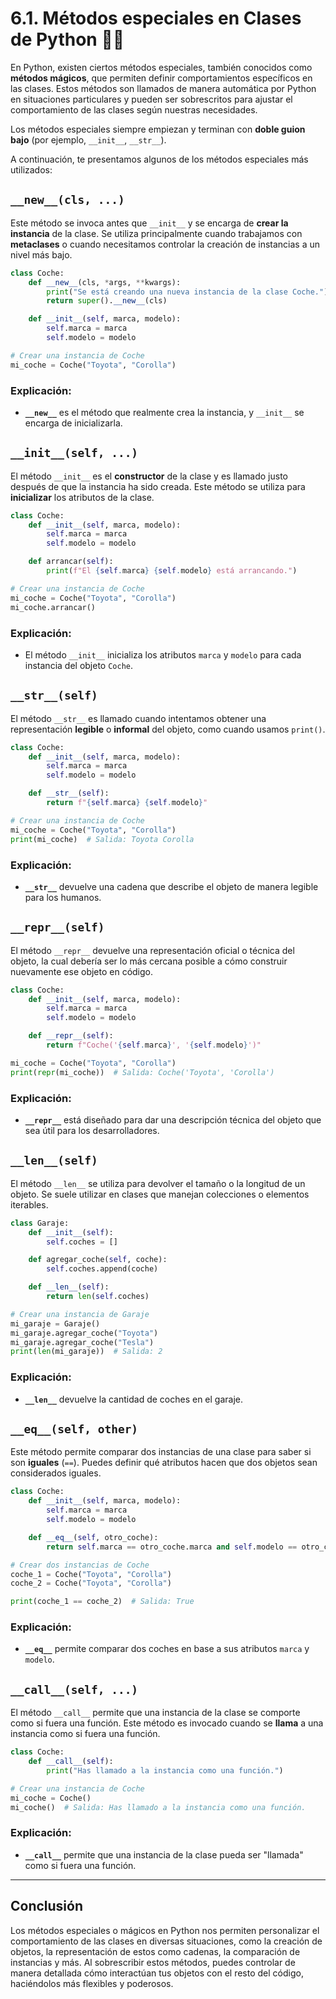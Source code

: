 # 6.1. Métodos especiales en Clases de Python 🚗🐍

En Python, existen ciertos métodos especiales, también conocidos como **métodos mágicos**, que permiten definir comportamientos específicos en las clases. Estos métodos son llamados de manera automática por Python en situaciones particulares y pueden ser sobrescritos para ajustar el comportamiento de las clases según nuestras necesidades.

Los métodos especiales siempre empiezan y terminan con **doble guion bajo** (por ejemplo, `__init__`, `__str__`).

A continuación, te presentamos algunos de los métodos especiales más utilizados:

## `__new__(cls, ...)`

Este método se invoca antes que `__init__` y se encarga de **crear la instancia** de la clase. Se utiliza principalmente cuando trabajamos con **metaclases** o cuando necesitamos controlar la creación de instancias a un nivel más bajo.

```python
class Coche:
    def __new__(cls, *args, **kwargs):
        print("Se está creando una nueva instancia de la clase Coche.")
        return super().__new__(cls)

    def __init__(self, marca, modelo):
        self.marca = marca
        self.modelo = modelo

# Crear una instancia de Coche
mi_coche = Coche("Toyota", "Corolla")
```
### Explicación:
- **`__new__`** es el método que realmente crea la instancia, y `__init__` se encarga de inicializarla.

## `__init__(self, ...)`

El método `__init__` es el **constructor** de la clase y es llamado justo después de que la instancia ha sido creada. Este método se utiliza para **inicializar** los atributos de la clase.

```python
class Coche:
    def __init__(self, marca, modelo):
        self.marca = marca
        self.modelo = modelo

    def arrancar(self):
        print(f"El {self.marca} {self.modelo} está arrancando.")

# Crear una instancia de Coche
mi_coche = Coche("Toyota", "Corolla")
mi_coche.arrancar()
```
### Explicación:
- El método `__init__` inicializa los atributos `marca` y `modelo` para cada instancia del objeto `Coche`.

## `__str__(self)`

El método `__str__` es llamado cuando intentamos obtener una representación **legible** o **informal** del objeto, como cuando usamos `print()`.

```python
class Coche:
    def __init__(self, marca, modelo):
        self.marca = marca
        self.modelo = modelo

    def __str__(self):
        return f"{self.marca} {self.modelo}"

# Crear una instancia de Coche
mi_coche = Coche("Toyota", "Corolla")
print(mi_coche)  # Salida: Toyota Corolla
```
### Explicación:
- **`__str__`** devuelve una cadena que describe el objeto de manera legible para los humanos.

## `__repr__(self)`

El método `__repr__` devuelve una representación oficial o técnica del objeto, la cual debería ser lo más cercana posible a cómo construir nuevamente ese objeto en código.

```python
class Coche:
    def __init__(self, marca, modelo):
        self.marca = marca
        self.modelo = modelo

    def __repr__(self):
        return f"Coche('{self.marca}', '{self.modelo}')"

mi_coche = Coche("Toyota", "Corolla")
print(repr(mi_coche))  # Salida: Coche('Toyota', 'Corolla')
```
### Explicación:
- **`__repr__`** está diseñado para dar una descripción técnica del objeto que sea útil para los desarrolladores.

## `__len__(self)`

El método `__len__` se utiliza para devolver el tamaño o la longitud de un objeto. Se suele utilizar en clases que manejan colecciones o elementos iterables.

```python
class Garaje:
    def __init__(self):
        self.coches = []

    def agregar_coche(self, coche):
        self.coches.append(coche)

    def __len__(self):
        return len(self.coches)

# Crear una instancia de Garaje
mi_garaje = Garaje()
mi_garaje.agregar_coche("Toyota")
mi_garaje.agregar_coche("Tesla")
print(len(mi_garaje))  # Salida: 2
```
### Explicación:
- **`__len__`** devuelve la cantidad de coches en el garaje.

## `__eq__(self, other)`

Este método permite comparar dos instancias de una clase para saber si son **iguales** (`==`). Puedes definir qué atributos hacen que dos objetos sean considerados iguales.

```python
class Coche:
    def __init__(self, marca, modelo):
        self.marca = marca
        self.modelo = modelo

    def __eq__(self, otro_coche):
        return self.marca == otro_coche.marca and self.modelo == otro_coche.modelo

# Crear dos instancias de Coche
coche_1 = Coche("Toyota", "Corolla")
coche_2 = Coche("Toyota", "Corolla")

print(coche_1 == coche_2)  # Salida: True
```
### Explicación:
- **`__eq__`** permite comparar dos coches en base a sus atributos `marca` y `modelo`.

## `__call__(self, ...)`

El método `__call__` permite que una instancia de la clase se comporte como si fuera una función. Este método es invocado cuando se **llama** a una instancia como si fuera una función.

```python
class Coche:
    def __call__(self):
        print("Has llamado a la instancia como una función.")

# Crear una instancia de Coche
mi_coche = Coche()
mi_coche()  # Salida: Has llamado a la instancia como una función.
```
### Explicación:
- **`__call__`** permite que una instancia de la clase pueda ser "llamada" como si fuera una función.

---

## Conclusión

Los métodos especiales o mágicos en Python nos permiten personalizar el comportamiento de las clases en diversas situaciones, como la creación de objetos, la representación de estos como cadenas, la comparación de instancias y más. Al sobrescribir estos métodos, puedes controlar de manera detallada cómo interactúan tus objetos con el resto del código, haciéndolos más flexibles y poderosos.
